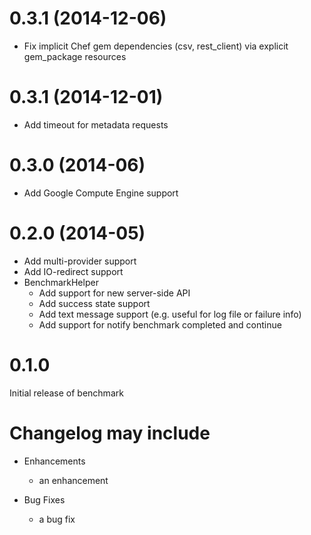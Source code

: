 # 0.3.1 (2014-12-06)

* Fix implicit Chef gem dependencies (csv, rest_client) via explicit gem_package resources


# 0.3.1 (2014-12-01)

* Add timeout for metadata requests


# 0.3.0 (2014-06)

* Add Google Compute Engine support


# 0.2.0 (2014-05)

* Add multi-provider support
* Add IO-redirect support
* BenchmarkHelper
   * Add support for new server-side API
   * Add success state support
   * Add text message support (e.g. useful for log file or failure info)
   * Add support for notify benchmark completed and continue


# 0.1.0

Initial release of benchmark


# Changelog may include

* Enhancements
  * an enhancement

* Bug Fixes
  * a bug fix

